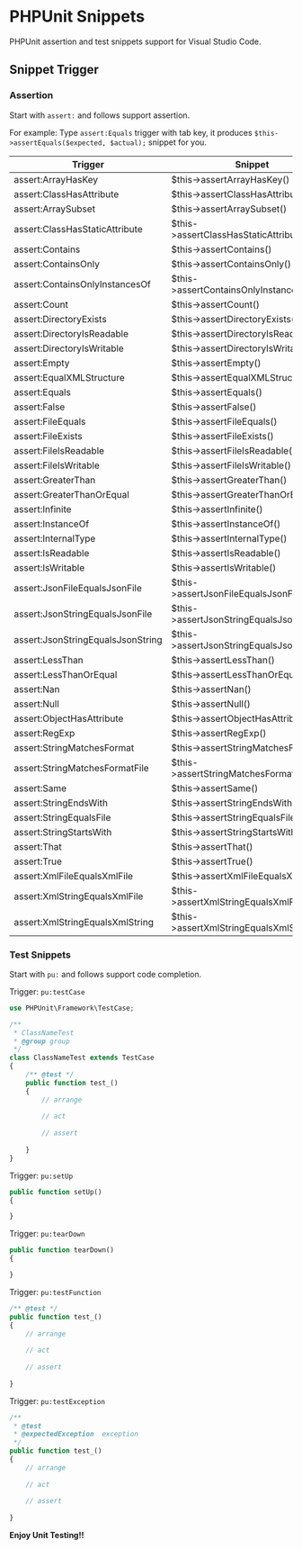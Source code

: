 # PHPUnit Snippets

PHPUnit assertion and test snippets support for Visual Studio Code.

## Snippet Trigger

### Assertion

Start with `assert:` and follows support assertion.

For example: Type `assert:Equals` trigger with tab key, it produces `$this->assertEquals($expected, $actual);` snippet for you.

| Trigger        | Snippet                         |
|----------------|---------------------------------|
| assert:ArrayHasKey |  $this->assertArrayHasKey() |
| assert:ClassHasAttribute |  $this->assertClassHasAttribute() |
| assert:ArraySubset |  $this->assertArraySubset() |
| assert:ClassHasStaticAttribute |  $this->assertClassHasStaticAttribute() |
| assert:Contains |  $this->assertContains() |
| assert:ContainsOnly |  $this->assertContainsOnly() |
| assert:ContainsOnlyInstancesOf |  $this->assertContainsOnlyInstancesOf() |
| assert:Count |  $this->assertCount() |
| assert:DirectoryExists |  $this->assertDirectoryExists() |
| assert:DirectoryIsReadable |  $this->assertDirectoryIsReadable() |
| assert:DirectoryIsWritable |  $this->assertDirectoryIsWritable() |
| assert:Empty |  $this->assertEmpty() |
| assert:EqualXMLStructure |  $this->assertEqualXMLStructure() |
| assert:Equals |  $this->assertEquals() |
| assert:False |  $this->assertFalse() |
| assert:FileEquals |  $this->assertFileEquals() |
| assert:FileExists |  $this->assertFileExists() |
| assert:FileIsReadable |  $this->assertFileIsReadable() |
| assert:FileIsWritable |  $this->assertFileIsWritable() |
| assert:GreaterThan |  $this->assertGreaterThan() |
| assert:GreaterThanOrEqual |  $this->assertGreaterThanOrEqual() |
| assert:Infinite |  $this->assertInfinite() |
| assert:InstanceOf |  $this->assertInstanceOf() |
| assert:InternalType |  $this->assertInternalType() |
| assert:IsReadable |  $this->assertIsReadable() |
| assert:IsWritable |  $this->assertIsWritable() |
| assert:JsonFileEqualsJsonFile |  $this->assertJsonFileEqualsJsonFile() |
| assert:JsonStringEqualsJsonFile |  $this->assertJsonStringEqualsJsonFile() |
| assert:JsonStringEqualsJsonString |  $this->assertJsonStringEqualsJsonString() |
| assert:LessThan |  $this->assertLessThan() |
| assert:LessThanOrEqual |  $this->assertLessThanOrEqual() |
| assert:Nan |  $this->assertNan() |
| assert:Null |  $this->assertNull() |
| assert:ObjectHasAttribute |  $this->assertObjectHasAttribute() |
| assert:RegExp |  $this->assertRegExp() |
| assert:StringMatchesFormat |  $this->assertStringMatchesFormat() |
| assert:StringMatchesFormatFile |  $this->assertStringMatchesFormatFile() |
| assert:Same |  $this->assertSame() |
| assert:StringEndsWith |  $this->assertStringEndsWith() |
| assert:StringEqualsFile |  $this->assertStringEqualsFile() |
| assert:StringStartsWith |  $this->assertStringStartsWith() |
| assert:That |  $this->assertThat() |
| assert:True |  $this->assertTrue() |
| assert:XmlFileEqualsXmlFile |  $this->assertXmlFileEqualsXmlFile() |
| assert:XmlStringEqualsXmlFile |  $this->assertXmlStringEqualsXmlFile() |
| assert:XmlStringEqualsXmlString |  $this->assertXmlStringEqualsXmlString() |

### Test Snippets

Start with `pu:` and follows support code completion.

Trigger: `pu:testCase`

```php
use PHPUnit\Framework\TestCase;

/**
 * ClassNameTest
 * @group group
 */
class ClassNameTest extends TestCase
{
    /** @test */
    public function test_()
    {
        // arrange
        
        // act
        
        // assert
        
    }
}
```

Trigger: `pu:setUp`

```php
public function setUp()
{

}
```

Trigger: `pu:tearDown`

```php
public function tearDown()
{

}
```

Trigger: `pu:testFunction`

```php
/** @test */
public function test_()
{
    // arrange
    
    // act
    
    // assert
    
}
```

Trigger: `pu:testException`

```php
/** 
 * @test
 * @expectedException  exception
 */
public function test_()
{
    // arrange
    
    // act
    
    // assert
    
}
```


**Enjoy Unit Testing!!**